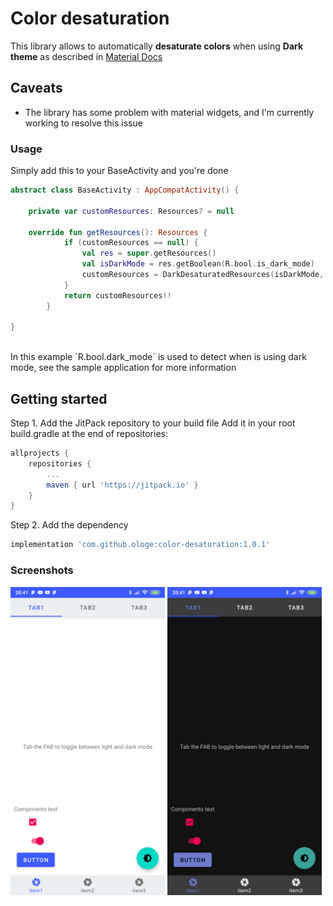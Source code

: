 # Color desaturation

This library allows to automatically **desaturate colors** when using **Dark theme** 
as described in [Material Docs](https://material.io/design/color/dark-theme.html#ui-application)


## Caveats
- The library has some problem with material widgets, and I'm currently working to resolve this issue  

### Usage

Simply add this to your BaseActivity and you're done
```kotlin
abstract class BaseActivity : AppCompatActivity() {

    private var customResources: Resources? = null

    override fun getResources(): Resources {
            if (customResources == null) {
                val res = super.getResources()
                val isDarkMode = res.getBoolean(R.bool.is_dark_mode)
                customResources = DarkDesaturatedResources(isDarkMode, res)
            }
            return customResources!!
        }

}
``` 
<br>
In this example `R.bool.dark_mode` is used to detect when is using dark mode, see the sample
application for more information

## Getting started
Step 1. Add the JitPack repository to your build file
Add it in your root build.gradle at the end of repositories:
```groovy
allprojects {
    repositories {
        ...
        maven { url 'https://jitpack.io' }
    }
}
```
Step 2. Add the dependency
```groovy
implementation 'com.github.ologe:color-desaturation:1.0.1'
```

### Screenshots
<div style="dispaly:flex">
    <img src="https://github.com/ologe/color-desaturation/blob/master/img/light_mode.png" width="49%">
    <img src="https://github.com/ologe/color-desaturation/blob/master/img/dark_mode.png" width="49%">
   
</div>